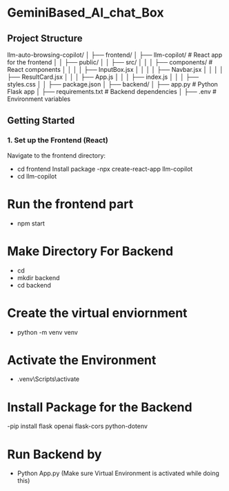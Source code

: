 # GeminiBased_AI_chat_Box

## Project Structure

llm-auto-browsing-copilot/
│
├── frontend/
│   ├── llm-copilot/          # React app for the frontend
│   │   ├── public/
│   │   ├── src/
│   │   │   ├── components/   # React components
│   │   │   │   ├── InputBox.jsx
│   │   │   │   ├── Navbar.jsx
│   │   │   │   ├── ResultCard.jsx
│   │   │   ├── App.js
│   │   │   ├── index.js
│   │   │   ├── styles.css
│   │   ├── package.json
│
├── backend/
│   ├── app.py                # Python Flask app
│   ├── requirements.txt      # Backend dependencies
│   ├── .env                  # Environment variables


## Getting Started

### 1. Set up the Frontend (React)

Navigate to the frontend directory:
   - cd frontend
 Install package
-npx create-react-app llm-copilot
- cd llm-copilot

# Run the frontend part
- npm start
  
# Make Directory For Backend 
- cd
- mkdir backend
- cd backend

# Create the virtual enviornment 
- python -m venv venv

# Activate the Environment 
- .venv\Scripts\activate

#  Install Package for the Backend 
-pip install flask openai flask-cors python-dotenv

# Run Backend by
- Python App.py (Make sure Virtual Environment is activated while doing this)

